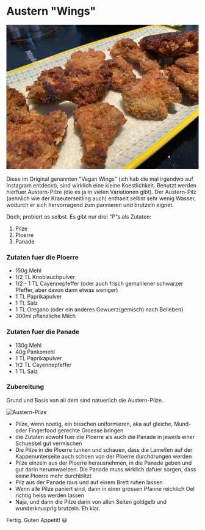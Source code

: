 # Austern "Wings"

![Die kleinen Goldstuecke](img/wings/wings2.jpeg)

Diese im Original genannten "Vegan Wings" (ich hab die mal irgendwo auf Instagram entdeckt), sind wirklich eine kleine Koestlichkeit. Benutzt werden hierfuer Austern-Pilze (die es ja in vielen Variationen gibt). Der Austern-Pilz (aehnlich wie der Kraeuterseitling auch) enthaelt selbst sehr wenig Wasser, wodurch er sich hervorragend zum pannieren und brutzeln eignet.

Doch, probiert es selbst. Es gibt nur drei *"P"s* als Zutaten:
1. Pilze
2. Ploerre
3. Panade

### Zutaten fuer die Ploerre
* 150g Mehl
* 1/2 TL Knoblauchpulver
* 1/2 - 1 TL Cayennepfeffer (oder auch frisch gemahlener schwarzer Pfeffer, aber davon dann etwas weniger)
* 1 TL Paprikapulver
* 1 TL Salz
* 1 TL Oregano (oder ein anderes Gewuerz(gemisch) nach Belieben)
* 300ml pflanzliche Milch

### Zutaten fuer die Panade
* 130g Mehl
* 40g Pankomehl
* 1 TL Paprikapulver
* 1/2 TL Cayennepfeffer
* 1 TL Salz

### Zubereitung

Grund und Basis von all dem sind natuerlich die Austern-Pilze.

![Austern-Pilze](https://commons.wikimedia.org/wiki/File:Austern-Seitling_Austernpilz_Pleurotus_ostreatus.JPG "Holger Krisp, CC BY 3.0 <https://creativecommons.org/licenses/by/3.0>, via Wikimedia Commons")

* Pilze, wenn noetig, ein bisschen uniformieren, aka auf gleiche, Mund- oder Fingerfood gerechte Groesse bringen
* die Zutaten sowohl fuer die Ploerre als auch die Panade in jeweils einer Schuessel gut vermischen
* Die Pilze in die Ploerre tunken und schauen, dass die Lamellen auf der Kappenunterseite auch schoen von der Ploerre durchdrungen werden
* Pilze einzeln aus der Ploerre herausnehmen, in die Panade geben und gut darin herumwaelzen. Die Panade muss wirklich dafuer sorgen, dass keine Ploerre mehr durchblitzt
* Pilz aus der Panade raus und auf einem Brett ruhen lassen
* Wenn alle Pilze paniert sind, dann in einer grossen Pfanne reichlich Oel richtig heiss werden lassen
* Naja, und dann die Pilze darin von allen Seiten goldgelb und wunderknusprig brutzeln. Eh klar.

Fertig. Guten Appetit! 😃